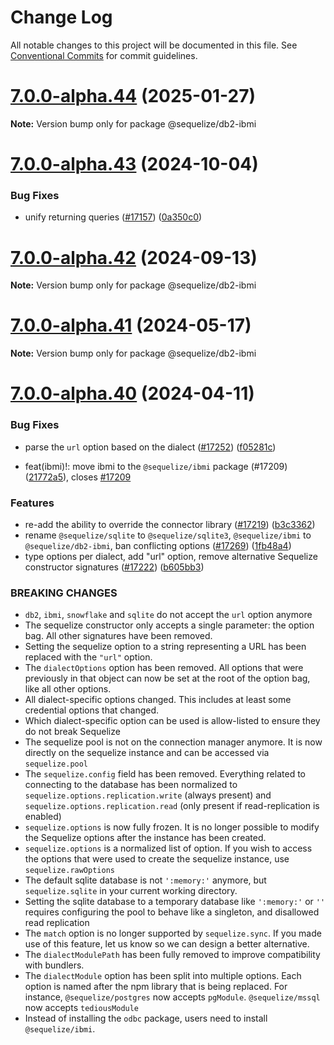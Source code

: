 # Change Log

All notable changes to this project will be documented in this file.
See [Conventional Commits](https://conventionalcommits.org) for commit guidelines.

# [7.0.0-alpha.44](https://github.com/sequelize/sequelize/compare/v7.0.0-alpha.43...v7.0.0-alpha.44) (2025-01-27)

**Note:** Version bump only for package @sequelize/db2-ibmi

# [7.0.0-alpha.43](https://github.com/sequelize/sequelize/compare/v7.0.0-alpha.42...v7.0.0-alpha.43) (2024-10-04)

### Bug Fixes

- unify returning queries ([#17157](https://github.com/sequelize/sequelize/issues/17157)) ([0a350c0](https://github.com/sequelize/sequelize/commit/0a350c0f91d0eee9c56b92f47cc23c273c9eb206))

# [7.0.0-alpha.42](https://github.com/sequelize/sequelize/compare/v7.0.0-alpha.41...v7.0.0-alpha.42) (2024-09-13)

**Note:** Version bump only for package @sequelize/db2-ibmi

# [7.0.0-alpha.41](https://github.com/sequelize/sequelize/compare/v7.0.0-alpha.40...v7.0.0-alpha.41) (2024-05-17)

**Note:** Version bump only for package @sequelize/db2-ibmi

# [7.0.0-alpha.40](https://github.com/sequelize/sequelize/compare/v7.0.0-alpha.39...v7.0.0-alpha.40) (2024-04-11)

### Bug Fixes

- parse the `url` option based on the dialect ([#17252](https://github.com/sequelize/sequelize/issues/17252)) ([f05281c](https://github.com/sequelize/sequelize/commit/f05281cd406cba7d14c8770d64261ef6b859d143))

- feat(ibmi)!: move ibmi to the `@sequelize/ibmi` package (#17209) ([21772a5](https://github.com/sequelize/sequelize/commit/21772a5b2aa4eec952f91ba747093cb737af4af9)), closes [#17209](https://github.com/sequelize/sequelize/issues/17209)

### Features

- re-add the ability to override the connector library ([#17219](https://github.com/sequelize/sequelize/issues/17219)) ([b3c3362](https://github.com/sequelize/sequelize/commit/b3c3362aeca7ce50d0bdb657c6db25f2418dc687))
- rename `@sequelize/sqlite` to `@sequelize/sqlite3`, `@sequelize/ibmi` to `@sequelize/db2-ibmi`, ban conflicting options ([#17269](https://github.com/sequelize/sequelize/issues/17269)) ([1fb48a4](https://github.com/sequelize/sequelize/commit/1fb48a462c96ec64bf8ed19f91662c4d73e1fe3e))
- type options per dialect, add "url" option, remove alternative Sequelize constructor signatures ([#17222](https://github.com/sequelize/sequelize/issues/17222)) ([b605bb3](https://github.com/sequelize/sequelize/commit/b605bb372b1500a75daa46bb4c4ae6f4912094a1))

### BREAKING CHANGES

- `db2`, `ibmi`, `snowflake` and `sqlite` do not accept the `url` option anymore
- The sequelize constructor only accepts a single parameter: the option bag. All other signatures have been removed.
- Setting the sequelize option to a string representing a URL has been replaced with the `"url"` option.
- The `dialectOptions` option has been removed. All options that were previously in that object can now be set at the root of the option bag, like all other options.
- All dialect-specific options changed. This includes at least some credential options that changed.
- Which dialect-specific option can be used is allow-listed to ensure they do not break Sequelize
- The sequelize pool is not on the connection manager anymore. It is now directly on the sequelize instance and can be accessed via `sequelize.pool`
- The `sequelize.config` field has been removed. Everything related to connecting to the database has been normalized to `sequelize.options.replication.write` (always present) and `sequelize.options.replication.read` (only present if read-replication is enabled)
- `sequelize.options` is now fully frozen. It is no longer possible to modify the Sequelize options after the instance has been created.
- `sequelize.options` is a normalized list of option. If you wish to access the options that were used to create the sequelize instance, use `sequelize.rawOptions`
- The default sqlite database is not `':memory:'` anymore, but `sequelize.sqlite` in your current working directory.
- Setting the sqlite database to a temporary database like `':memory:'` or `''` requires configuring the pool to behave like a singleton, and disallowed read replication
- The `match` option is no longer supported by `sequelize.sync`. If you made use of this feature, let us know so we can design a better alternative.
- The `dialectModulePath` has been fully removed to improve compatibility with bundlers.
- The `dialectModule` option has been split into multiple options. Each option is named after the npm library that is being replaced. For instance, `@sequelize/postgres` now accepts `pgModule`. `@sequelize/mssql` now accepts `tediousModule`
- Instead of installing the `odbc` package, users need to install `@sequelize/ibmi`.
